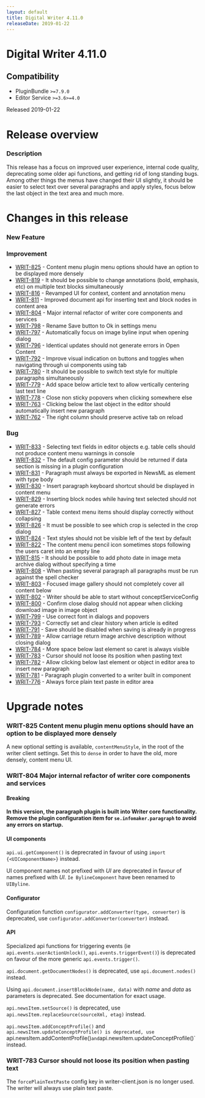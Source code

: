 ```yaml
---
layout: default
title: Digital Writer 4.11.0
releaseDate: 2019-01-22
---
```

<div class="jumbotron">
    <h1>Digital Writer 4.11.0</h1>    
    <h2>Compatibility</h2>
    <ul>
        <li>PluginBundle <code>>=7.9.0</code></li>
        <li>Editor Service <code>>=3.6</code><code>>=4.0</code></li>
    </ul>
</div>

Released 2019-01-22


# Release overview 

### Description
This release has a focus on improved user experience, internal code quality, deprecating some older api functions, and getting rid of long standing bugs. Among other things the menus have changed their UI slightly, it should be easier to select text over several paragraphs and apply styles, focus below the last object in the text area and much more.  

# Changes in this release  


### New Feature 



### Improvement 
 
 * [WRIT-825](https://jira.infomaker.se/browse/WRIT-825) - Content menu plugin menu options should have an option to be displayed more densely  
 * [WRIT-819](https://jira.infomaker.se/browse/WRIT-819) - It should be possible to change annotations (bold, emphasis, etc) on multiple text blocks simultaneously  
 * [WRIT-816](https://jira.infomaker.se/browse/WRIT-816) - Revamped UI for context, content and annotation menu  
 * [WRIT-811](https://jira.infomaker.se/browse/WRIT-811) - Improved document api for inserting text and block nodes in content area  
 * [WRIT-804](https://jira.infomaker.se/browse/WRIT-804) - Major internal refactor of writer core components and services  
 * [WRIT-798](https://jira.infomaker.se/browse/WRIT-798) - Rename Save button to Ok in settings menu  
 * [WRIT-797](https://jira.infomaker.se/browse/WRIT-797) - Automatically focus on image byline input when opening dialog  
 * [WRIT-796](https://jira.infomaker.se/browse/WRIT-796) - Identical updates should not generate errors in Open Content  
 * [WRIT-792](https://jira.infomaker.se/browse/WRIT-792) - Improve visual indication on buttons and toggles when navigating through ui components using tab  
 * [WRIT-780](https://jira.infomaker.se/browse/WRIT-780) - It should be possible to switch text style for multiple paragraphs simultaneously  
 * [WRIT-779](https://jira.infomaker.se/browse/WRIT-779) - Add space below article text to allow vertically centering last text line  
 * [WRIT-778](https://jira.infomaker.se/browse/WRIT-778) - Close non sticky popovers when clicking somewhere else  
 * [WRIT-763](https://jira.infomaker.se/browse/WRIT-763) - Clicking below the last object in the editor should automatically insert new paragraph  
 * [WRIT-762](https://jira.infomaker.se/browse/WRIT-762) - The right column should preserve active tab on reload 


### Bug 
 
 * [WRIT-833](https://jira.infomaker.se/browse/WRIT-833) - Selecting text fields in editor objects e.g. table cells should not produce content menu warnings in console  
 * [WRIT-832](https://jira.infomaker.se/browse/WRIT-832) - The default config parameter should be returned if data section is missing in a plugin configuration  
 * [WRIT-831](https://jira.infomaker.se/browse/WRIT-831) - Paragraph must always be exported in NewsML as element with type body  
 * [WRIT-830](https://jira.infomaker.se/browse/WRIT-830) - Insert paragraph keyboard shortcut should be displayed in content menu  
 * [WRIT-829](https://jira.infomaker.se/browse/WRIT-829) - Inserting block nodes while having text selected should not generate errors  
 * [WRIT-827](https://jira.infomaker.se/browse/WRIT-827) - Table context menu items should display correctly without collapsing  
 * [WRIT-826](https://jira.infomaker.se/browse/WRIT-826) - It must be possible to see which crop is selected in the crop dialog  
 * [WRIT-824](https://jira.infomaker.se/browse/WRIT-824) - Text styles should not be visible left of the text by default  
 * [WRIT-822](https://jira.infomaker.se/browse/WRIT-822) - The content menu pencil icon sometimes stops following the users caret into an empty line  
 * [WRIT-815](https://jira.infomaker.se/browse/WRIT-815) - It should be possible to add photo date in image meta archive dialog without specifying a time  
 * [WRIT-808](https://jira.infomaker.se/browse/WRIT-808) - When pasting several paragraph all paragraphs must be run against the spell checker  
 * [WRIT-803](https://jira.infomaker.se/browse/WRIT-803) - Focused image gallery should not completely cover all content below  
 * [WRIT-802](https://jira.infomaker.se/browse/WRIT-802) - Writer should be able to start without conceptServiceConfig  
 * [WRIT-800](https://jira.infomaker.se/browse/WRIT-800) - Confirm close dialog should not appear when clicking download image in image object  
 * [WRIT-799](https://jira.infomaker.se/browse/WRIT-799) - Use correct font in dialogs and popovers  
 * [WRIT-793](https://jira.infomaker.se/browse/WRIT-793) - Correctly set and clear history when article is edited  
 * [WRIT-791](https://jira.infomaker.se/browse/WRIT-791) - Save should be disabled when saving is already in progress  
 * [WRIT-789](https://jira.infomaker.se/browse/WRIT-789) - Allow carriage return image archive description without closing dialog  
 * [WRIT-784](https://jira.infomaker.se/browse/WRIT-784) - More space below last element so caret is always visible  
 * [WRIT-783](https://jira.infomaker.se/browse/WRIT-783) - Cursor should not loose its position when pasting text  
 * [WRIT-782](https://jira.infomaker.se/browse/WRIT-782) - Allow clicking below last element or object in editor area to insert new paragraph  
 * [WRIT-781](https://jira.infomaker.se/browse/WRIT-781) - Paragraph plugin converted to a writer built in component  
 * [WRIT-776](https://jira.infomaker.se/browse/WRIT-776) - Always force plain text paste in editor area 




# Upgrade notes  
       
### WRIT-825 Content menu plugin menu options should have an option to be displayed more densely 
A new optional setting is available, `contentMenuStyle`, in the root of the writer client settings. Set this to `dense` in order to have the old, more densely, content menu UI.          
### WRIT-804 Major internal refactor of writer core components and services 
#### Breaking
**In this version, the paragraph plugin is built into Writer core functionality. Remove the plugin configuration item for `se.infomaker.paragraph` to avoid any errors on startup.**

#### UI components
`api.ui.getComponent()` is deprecrated in favour of using `import {<UIComponentName>}` instead.

UI component names not prefixed with *UI* are deprecated in favour of names prefixed with *UI*. `Ie BylineComponent` have been renamed to `UIByline`.

#### Configurator
Configuration function `configurator.addConverter(type, converter)` is deprecated, use `configurator.addConverter(converter)` instead.

#### API
Specialized api functions for triggering events (ie `api.events.userActionUnlock()`, `api.events.triggerEvent()`) is deprecated on favour of the more generic `api.events.trigger()`.

`api.document.getDocumentNodes()` is deprecated, use `api.document.nodes()` instead.

Using `api.document.insertBlockNode(name, data)` with *name* and *data* as parameters is deprecated. See documentation for exact usage.

`api.newsItem.setSource()` is deprecated, use `api.newsItem.replaceSource(sourceXml, etag)` instead.

`api.newsItem.addConceptProfile()` and `api.newsItem.updateConceptProfile() is deprecated, use `api.newsItem.addContentProfile()` and `api.newsItem.updateConceptProfile()` instead.                                                               
### WRIT-783 Cursor should not loose its position when pasting text 
The `forcePlainTextPaste` config key in writer-client.json is no longer used. The writer will always use plain text paste.         

